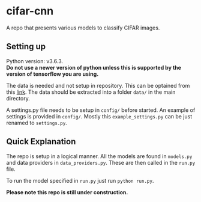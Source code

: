 # cifar-cnn

A repo that presents various models to classify CIFAR images. 

## Setting up
Python version: v3.6.3. <br>
__Do not use a newer version of python unless this is supported by the version of tensorflow you are using.__ 

The data is needed and not setup in repository. This can be optained from this <a href="https://www.cs.toronto.edu/~kriz/cifar.html">link</a>.
The data should be extracted into a folder `data/` in the main directory.

A settings.py file needs to be setup in `config/` before started. An example of settings is provided in `config/`. Mostly this `example_settings.py` can be just renamed to `settings.py`.

## Quick Explanation

The repo is setup in a logical manner. All the models are found in `models.py` and data providers in `data_providers.py`. These are then called in the `run.py` file. 

To run the model specified in `run.py` just run `python run.py`.

__Please note this repo is still under construction.__

